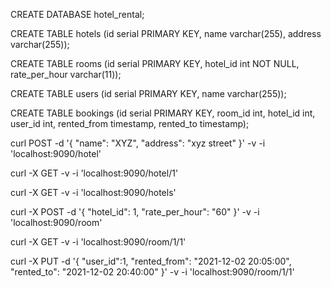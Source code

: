 
CREATE DATABASE hotel_rental;

CREATE TABLE hotels (id serial PRIMARY KEY, name varchar(255), address varchar(255));

CREATE TABLE rooms (id serial PRIMARY KEY, hotel_id int NOT NULL, rate_per_hour varchar(11));

CREATE TABLE users (id serial PRIMARY KEY, name varchar(255));

CREATE TABLE bookings (id serial PRIMARY KEY, room_id int, hotel_id int, user_id int, rented_from timestamp, rented_to timestamp);

<!-- create hotel -->
curl POST -d '{
    "name": "XYZ",
    "address": "xyz street"
}' -v -i 'localhost:9090/hotel'

<!-- get hotel details -->
curl -X GET -v -i 'localhost:9090/hotel/1'

<!-- list hotels -->
curl -X GET -v -i 'localhost:9090/hotels'

<!-- create room -->
curl -X POST -d '{
    "hotel_id": 1,
    "rate_per_hour": "60"
}' -v -i 'localhost:9090/room'

<!-- Get room -->
curl -X GET -v -i 'localhost:9090/room/1/1'




<!-- Rent room -->
curl -X PUT -d '{
    "user_id":1,
    "rented_from": "2021-12-02 20:05:00",
    "rented_to": "2021-12-02 20:40:00"
}' -v -i 'localhost:9090/room/1/1'